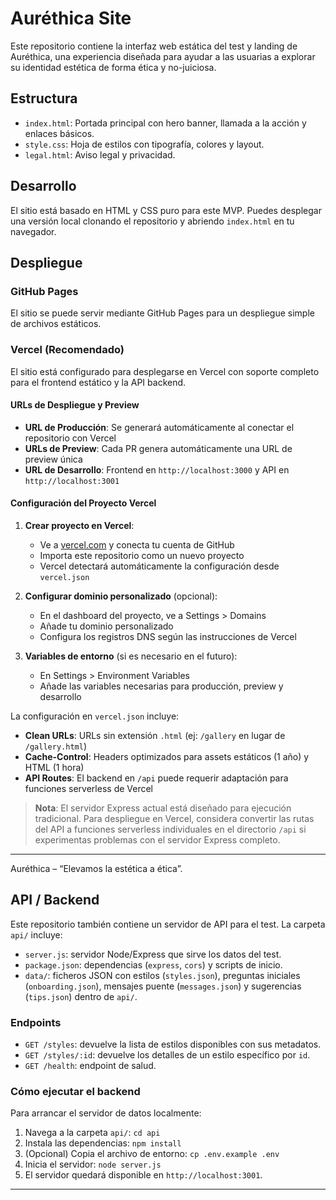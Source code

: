 # Auréthica Site

Este repositorio contiene la interfaz web estática del test y landing de Auréthica, una experiencia diseñada para ayudar a las usuarias a explorar su identidad estética de forma ética y no-juiciosa.

## Estructura

- `index.html`: Portada principal con hero banner, llamada a la acción y enlaces básicos.
- `style.css`: Hoja de estilos con tipografía, colores y layout.
- `legal.html`: Aviso legal y privacidad.

## Desarrollo

El sitio está basado en HTML y CSS puro para este MVP. Puedes desplegar una versión local clonando el repositorio y abriendo `index.html` en tu navegador.

## Despliegue

### GitHub Pages
El sitio se puede servir mediante GitHub Pages para un despliegue simple de archivos estáticos.

### Vercel (Recomendado)
El sitio está configurado para desplegarse en Vercel con soporte completo para el frontend estático y la API backend.

#### URLs de Despliegue y Preview
- **URL de Producción**: Se generará automáticamente al conectar el repositorio con Vercel
- **URLs de Preview**: Cada PR genera automáticamente una URL de preview única
- **URL de Desarrollo**: Frontend en `http://localhost:3000` y API en `http://localhost:3001`

#### Configuración del Proyecto Vercel
1. **Crear proyecto en Vercel**:
   - Ve a [vercel.com](https://vercel.com) y conecta tu cuenta de GitHub
   - Importa este repositorio como un nuevo proyecto
   - Vercel detectará automáticamente la configuración desde `vercel.json`

2. **Configurar dominio personalizado** (opcional):
   - En el dashboard del proyecto, ve a Settings > Domains
   - Añade tu dominio personalizado
   - Configura los registros DNS según las instrucciones de Vercel

3. **Variables de entorno** (si es necesario en el futuro):
   - En Settings > Environment Variables
   - Añade las variables necesarias para producción, preview y desarrollo

La configuración en `vercel.json` incluye:
- **Clean URLs**: URLs sin extensión `.html` (ej: `/gallery` en lugar de `/gallery.html`)
- **Cache-Control**: Headers optimizados para assets estáticos (1 año) y HTML (1 hora)
- **API Routes**: El backend en `/api` puede requerir adaptación para funciones serverless de Vercel

> **Nota**: El servidor Express actual está diseñado para ejecución tradicional. Para despliegue en Vercel, considera convertir las rutas del API a funciones serverless individuales en el directorio `/api` si experimentas problemas con el servidor Express completo.

---

Auréthica – “Elevamos la estética a ética”.

## API / Backend

Este repositorio también contiene un servidor de API para el test. La carpeta `api/` incluye:

- `server.js`: servidor Node/Express que sirve los datos del test.
- `package.json`: dependencias (`express`, `cors`) y scripts de inicio.
- `data/`: ficheros JSON con estilos (`styles.json`), preguntas iniciales (`onboarding.json`), mensajes puente (`messages.json`) y sugerencias (`tips.json`) dentro de `api/`.

### Endpoints

- `GET /styles`: devuelve la lista de estilos disponibles con sus metadatos.
- `GET /styles/:id`: devuelve los detalles de un estilo específico por `id`.
- `GET /health`: endpoint de salud.

### Cómo ejecutar el backend

Para arrancar el servidor de datos localmente:

1. Navega a la carpeta `api/`: `cd api`
2. Instala las dependencias: `npm install`
3. (Opcional) Copia el archivo de entorno: `cp .env.example .env`
4. Inicia el servidor: `node server.js`
5. El servidor quedará disponible en `http://localhost:3001`.

---
